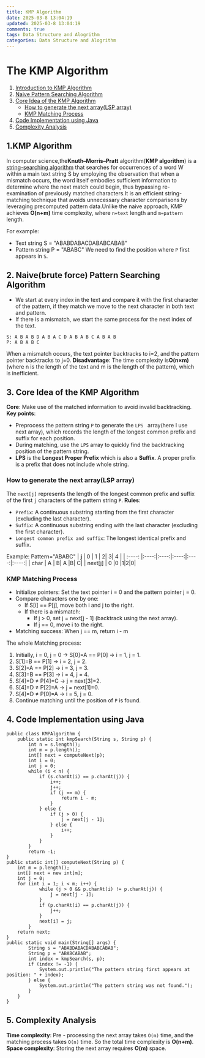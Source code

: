 ```yaml
---
title: KMP Algorithm
date: 2025-03-8 13:04:19
updated: 2025-03-8 13:04:19
comments: true
tags: Data Structure and Alogrithm
categories: Data Structure and Alogrithm
---
```

# The KMP Algorithm
1. [Introduction to KMP Algorithm](#introduction) 
2. [Naive Pattern Searching Algorithm](#naive)
3. [Core Idea of the KMP Algorithm](#core)
   - [How to generate the next array(LSP array)](#generate)
   - [KMP Matching Process](#match)
4. [Code Implementation using Java](#java)
5. [Complexity Analysis](#analyse)
<!--more-->
## 1.KMP Algorithm <a name="introduction"></a>
In computer science,the**Knuth–Morris–Pratt** algorithm(**KMP algorithm**) is a [string-searching algorithm](https://en.wikipedia.org/wiki/String-searching_algorithm) that searches for occurrences of a word W within a main text string S by employing the observation that when a mismatch occurs, the word itself embodies sufficient information to determine where the next match could begin, thus bypassing re-examination of previously matched characters.It is an efficient string-matching technique that avoids unnecessary character comparisons by leveraging precomputed pattern data.Unlike the naive approach, KMP achieves **O(n+m)** time complexity, where `n=text` length and `m=pattern` length.

For example:
- Text string S = "ABABDABACDABABCABAB"
- Pattern string P = "ABABC"
We need to find the position where `P` first appears in `S`.
## 2. Naive(brute force) Pattern Searching Algorithm <a name="naive"></a>
- We start at every index in the text and compare it with the first character of the pattern, if they match we move to the next character in both text and pattern.
- If there is a mismatch, we start the same process for the next index of the text.
```
S: A B A B D A B A C D A B A B C A B A B
P: A B A B C
```
When a mismatch occurs, the text pointer backtracks to i=2, and the pattern pointer backtracks to j=0.
**Disadvantage**: The time complexity is**O(n×m)**(where n is the length of the text and m is the length of the pattern), which is inefficient.

## 3. Core Idea of the KMP Algorithm<a name="core"></a>
**Core**: Make use of the matched information to avoid invalid backtracking.
**Key points**:
- Preprocess the pattern string `P` to generate the `LPS ` array(here I use next array), which records the length of the longest common prefix and suffix for each position.
- During matching, use the `LPS` array to quickly find the backtracking position of the pattern string.
- **LPS** is the **Longest Proper Prefix** which is also a **Suffix**. A proper prefix is a prefix that does not include whole string.
### How to generate the next array(LSP array)<a name="generate"></a>
The `next[j]` represents the length of the longest common prefix and suffix of the first `j` characters of the pattern string `P`.
**Rules**:
- `Prefix`: A continuous substring starting from the first character (excluding the last character).
- `Suffix`: A continuous substring ending with the last character (excluding the first character).
- `Longest common prefix and suffix`: The longest identical prefix and suffix.

Example: Pattern="ABABC"
| **j**   | 0 | 1 | 2| 3| 4 |
| :----:      |:----:|:----:|:----:|:----:|:----:|
| char        |  A | B| A |B| C|
| next[j]        | 0 |0 |1|2|0|
### KMP Matching Process<a name="match"></a>
- Initialize pointers: Set the text pointer i = 0 and the pattern pointer j = 0.
- Compare characters one by one:
   - If S[i] == P[j], move both i and j to the right.
   - If there is a mismatch:
      - If j > 0, set j = next[j - 1] (backtrack using the next array).
      - If j == 0, move i to the right.
- Matching success: When j == m, return i - m

The whole Matching process:
1. Initially, i = 0, j = 0 → S[0]=A == P[0] → i = 1, j = 1.
2. S[1]=B == P[1] → i = 2, j = 2.
3. S[2]=A == P[2] → i = 3, j = 3.
4. S[3]=B == P[3] → i = 4, j = 4.
5. S[4]=D ≠ P[4]=C → j = next[3]=2.
6. S[4]=D ≠ P[2]=A → j = next[1]=0.
7. S[4]=D ≠ P[0]=A → i = 5, j = 0.
8. Continue matching until the position of `P` is found.
## 4. Code Implementation using Java <a name="java"></a>
```
public class KMPAlgorithm {
    public static int kmpSearch(String s, String p) {
        int n = s.length();
        int m = p.length();
        int[] next = computeNext(p);
        int i = 0;
        int j = 0;
        while (i < n) {
            if (s.charAt(i) == p.charAt(j)) {
                i++;
                j++;
                if (j == m) {
                    return i - m;
                }
            } else {
                if (j > 0) {
                    j = next[j - 1];
                } else {
                    i++;
                }
            }
        }
        return -1;
}
public static int[] computeNext(String p) {
    int m = p.length();
    int[] next = new int[m];
    int j = 0;
    for (int i = 1; i < m; i++) {
            while (j > 0 && p.charAt(i) != p.charAt(j)) {
                j = next[j - 1];
            }
            if (p.charAt(i) == p.charAt(j)) {
                j++;
            }
            next[i] = j;
        }
    return next;
}
public static void main(String[] args) {
        String s = "ABABDABACDABABCABAB";
        String p = "ABABCABAB";
        int index = kmpSearch(s, p);
        if (index != -1) {
            System.out.println("The pattern string first appears at position: " + index);
        } else {
            System.out.println("The pattern string was not found.");
        }
    }
}
```
## 5. Complexity Analysis <a name="analyse"></a>
**Time complexity**: Pre - processing the next array takes `O(m)` time, and the matching process takes `O(n)` time. So the total time complexity is **O(n+m)**.
**Space complexity**: Storing the next array requires **O(m)** space.